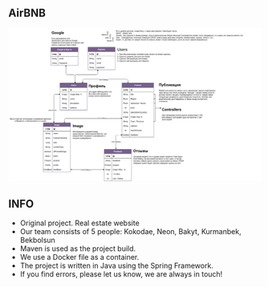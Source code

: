 ## AirBNB

![Diagramm](https://github.com/Odysseus64/airbnb/blob/master/AirBNB.png)

## INFO
- Original project. Real estate website
- Our team consists of 5 people: Kokodae, Neon, Bakyt, Kurmanbek, Bekbolsun
- Maven is used as the project build.
- We use a Docker file as a container.
- The project is written in Java using the Spring Framework.
- If you find errors, please let us know, we are always in touch!
